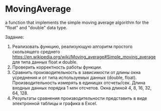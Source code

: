 # MovingAverage
a function that implements the simple moving average algorithm for the "float" and "double" data type.

Задание:
1. Реализовать функцию, реализующую алгоритм простого скользящего среднего
https://en.wikipedia.org/wiki/Moving_average#Simple_moving_average для типа данных float и double.
2. Проверить корректность работы функции.
3. Сравнить производительность в зависимости от длины окна усреднения и от типа
используемых данных (double, float). Производительность измерять в единицах
отсчеты/сек. Длина входных данных порядка 1 млн отсчетов. Окна длиной 4, 8, 16, 32, 64, 128.
4. Результаты сравнения производительности представить в виде электронной таблицы и графика в Excel.

